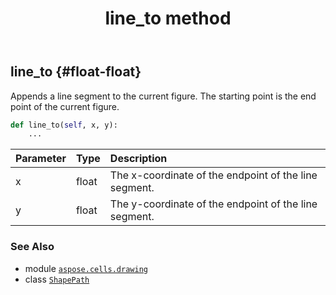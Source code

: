 ﻿---
title: line_to method
second_title: Aspose.Cells for Python via .NET API References
description: 
type: docs
weight: 50
url: /aspose.cells.drawing/shapepath/line_to/
is_root: false
---

## line_to {#float-float}

Appends a line segment to the current figure. The starting point is the end point of the current figure.



```python
def line_to(self, x, y):
    ...
```


| Parameter | Type | Description |
| :- | :- | :- |
| x | float | The x-coordinate of the endpoint of the line segment. |
| y | float | The y-coordinate of the endpoint of the line segment. |



### See Also
* module [`aspose.cells.drawing`](../../)
* class [`ShapePath`](/cells/python-net/aspose.cells.drawing/shapepath)
